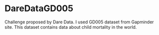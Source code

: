 # DareDataGD005
Challenge proposed by Dare Data. I used GD005 dataset from Gapminder site. This dataset contains data about child mortality in the world.
